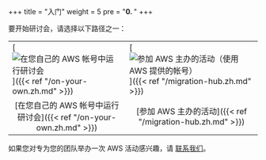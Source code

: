 +++
title = "入门"
weight = 5
pre = "<b>0. </b>"
+++
<style>
    table tr th:empty {
      display: none;
    }

    table { border: none; }
    td {border:none;}
</style>

要开始研讨会，请选择以下路径之一：

| | |
| --- | --- |
| [![在您自己的 AWS 帐号中运行研讨会](/intro/option-self-paced.png)]({{< ref "/on-your-own.zh.md" >}}) | [![参加 AWS 主办的活动（使用 AWS 提供的帐号）](/intro/option-aws-led.png)]({{< ref "/migration-hub.zh.md" >}}) |
| <center>[在您自己的 AWS 帐号中运行研讨会]({{< ref "/on-your-own.zh.md" >}})</center> | <center>[参加 AWS 主办的活动]({{< ref "/migration-hub.zh.md" >}})</center> |

 如果您对专为您的团队举办一次 AWS 活动感兴趣，请 <a href="mailto:application-migration-workshop@amazon.com">联系我们</a>。
